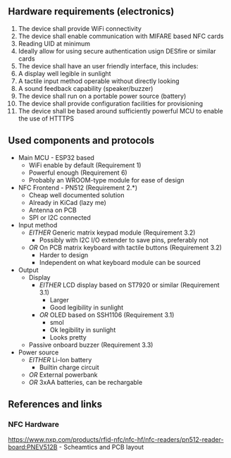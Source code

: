 ## Hardware requirements (electronics)

1. The device shall provide WiFi connectivity
2. The device shall enable communication with MIFARE based NFC cards
  1. Reading UID at minimum
  2. Ideally allow for using secure authentication usign DESfire or similar cards
3. The device shall have an user friendly interface, this includes:
  1. A display well legible in sunlight
  2. A tactile input method operable without directly looking
  3. A sound feedback capability (speaker/buzzer)
4. The device shall run on a portable power source (battery)
5. The device shall provide configuration facilities for provisioning
6. The device shall be based around sufficiently powerful MCU to enable the use of HTTTPS


## Used components and protocols

- Main MCU - ESP32 based
  - WiFi enable by default (Requirement 1)
  - Powerful enough (Requirement 6)
  - Probably an WROOM-type module for ease of design
- NFC Frontend - PN512 (Requirement 2.*)
  - Cheap well documented solution
  - Already in KiCad (lazy me)
  - Antenna on PCB
  - SPI or I2C connected
- Input method
  - *EITHER* Generic matrix keypad module (Requirement 3.2)
    - Possibly with I2C I/O extender to save pins, preferably not
  - *OR* On PCB matrix keyboard with tactile buttons (Requirement 3.2)
    - Harder to design
    - Independent on what keyboard module can be sourced
- Output
  - Display
    - *EITHER* LCD display based on ST7920 or similar (Requirement 3.1)
      - Larger
      - Good legibility in sunlight
    - *OR* OLED based on SSH1106 (Requirement 3.1)
      - smol
      - Ok legibility in sunlight
      - Looks pretty
  - Passive onboard buzzer (Requirement 3.3)
- Power source 
  - *EITHER* Li-Ion battery 
    - Builtin charge circuit
  - *OR* External powerbank
  - *OR* 3xAA batteries, can be rechargable   
## References and links

### NFC Hardware

https://www.nxp.com/products/rfid-nfc/nfc-hf/nfc-readers/pn512-reader-board:PNEV512B - Scheamtics and PCB layout
